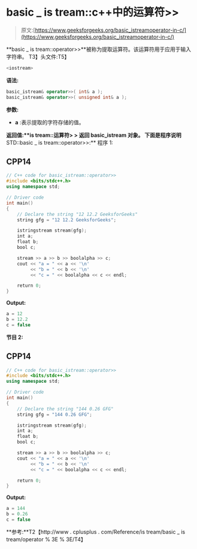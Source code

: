 # basic _ is tream::c++中的运算符>>

> 原文:[https://www.geeksforgeeks.org/basic_istreamoperator-in-c/](https://www.geeksforgeeks.org/basic_istreamoperator-in-c/)

**basic _ is tream::operator>>**被称为提取运算符。该运算符用于应用于输入字符串。
T3】头文件:T5】

```cpp
<iostream>
```

**语法:**

```cpp
basic_istream& operator>>( int& a );
basic_istream& operator>>( unsigned int& a );
```

**参数:**

*   **a** :表示提取的字符存储的值。

**返回值:****is tream::运算符> >** 返回 basic_istream 对象。
下面是程序说明**STD::basic _ is tream::operator>>:**
程序 1:

## CPP14

```cpp
// C++ code for basic_istream::operator>>
#include <bits/stdc++.h>
using namespace std;

// Driver code
int main()
{
    // Declare the string "12 12.2 GeeksforGeeks"
    string gfg = "12 12.2 GeeksforGeeks";

    istringstream stream(gfg);
    int a;
    float b;
    bool c;

    stream >> a >> b >> boolalpha >> c;
    cout << "a = " << a << '\n'
         << "b = " << b << '\n'
         << "c = " << boolalpha << c << endl;

    return 0;
}
```

**Output:** 

```cpp
a = 12
b = 12.2
c = false
```

**节目 2:**

## CPP14

```cpp
// C++ code for basic_istream::operator>>
#include <bits/stdc++.h>
using namespace std;

// Driver code
int main()
{
    // Declare the string "144 0.26 GFG"
    string gfg = "144 0.26 GFG";

    istringstream stream(gfg);
    int a;
    float b;
    bool c;

    stream >> a >> b >> boolalpha >> c;
    cout << "a = " << a << '\n'
         << "b = " << b << '\n'
         << "c = " << boolalpha << c << endl;

    return 0;
}
```

**Output:** 

```cpp
a = 144
b = 0.26
c = false
```

**参考:**T2【http://www . cplusplus . com/Reference/is tream/basic _ is tream/operator % 3E % 3E/T4】